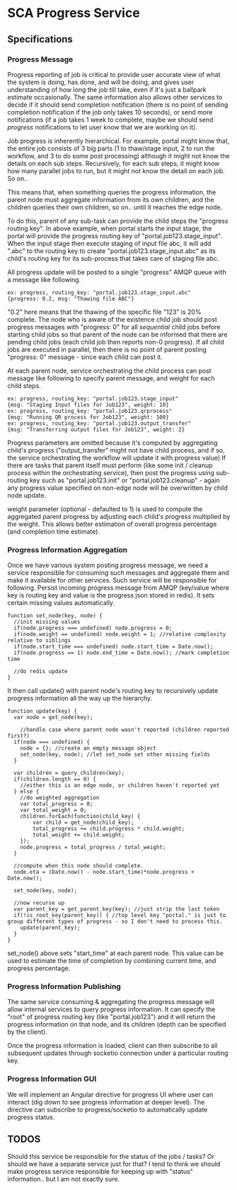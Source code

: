 # SCA Progress Service

## Specifications

### Progress Message
Progress reporting of job is critical to provide user accurate view of what the system is doing, has done, and will be doing, and gives user understanding of how long the job till take, even if it's just a ballpark estimate occasionally. The same information also allows other services to decide if it should send completion notification (there is no point of sending completion notification if the job only takes 10 seconds), or send more notifications (if a job takes 1 week to complete, maybe we should send *progress* notifications to let user know that we are working on it).

Job progress is inherently hierarchical. For example, portal might know that, the entire job consists of 3 big parts (1 to thaw/stage input, 2 to run the workflow, and 3 to do some post processing) although it might not know the details on each sub steps. Recursively, for each sub steps, it might know how many parallel jobs to run, but it might not know the detail on each job. So on..

This means that, when something queries the progress information, the parent node must aggregate information from its own children, and the children queries their own children, so on.. until it reaches the edge node.

To do this, parent of any sub-task can provide the child steps the "progress routing key". In above example, when portal starts the input stage, the portal will provide the progress routing key of "portal.job123.stage_input". When the input stage then execute staging of input file abc, it will add ".abc" to the routing key to create "portal.job123.stage_input.abc" as its child's routing key for its sub-process that takes care of staging file abc.

All progress update will be posted to a single "progress" AMQP queue with a message like following.

```
ex: progress, routing_key: "portal.job123.stage_input.abc"
{progress: 0.2, msg: "Thawing file ABC"}
```

 "0.2" here means that the thawing of the specific file "123" is 20% complete. The node who is aware of the existence child job should post progress messages with "progress: 0" for all *sequential* child jobs before starting child jobs so that parent of the node can be informed that there are pending child jobs (each child job then reports non-0 progress). If all child jobs are executed in parallel, then there is no point of parent posting "progress: 0" message - since each child can post it.

At each parent node, service orchestrating the child process can post message like following to specify parent message, and weight for each child steps.

```
ex: progress, routing_key: "portal.job123.stage_input"
{msg: "Staging Input files for Job123", weight: 10}
ex: progress, routing_key: "portal.job123.qrprocess"
{msg: "Running QR process for Job123", weight: 100}
ex: progress, routing_key: "portal.job123.output_transfer"
{msg: "Transferring output files for Job123", weight: 2}
```

Progress parameters are omitted because it's computed by aggregating child's progress ("output_transfer" might not have child process, and if so, the service orchestrating the workflow will update it with progress value) If there are tasks that parent itself must perform (like some init / cleanup process within the orchestrating service), then post the progress using sub-routing key such as "portal.job123.init" or "portal.job123.cleanup" - again any progress value specified on non-edge node will be overwritten by child node update.

weight parameter (optional - defaulted to 1) is used to compute the aggregated parent progress by adjusting each child's progress multiplied by the weight. This allows better estimation of overall progress percentage (and completion time estimate). 

### Progress Information Aggregation

Once we have various system posting progress message, we need a service responsible for consuming such messages and aggregate them and make it available for other services. Such service will be responsible for following.
Persist incoming progress message from AMQP (key/value where key is routing key and value is the progress json stored in redis). It sets certain missing values automatically.

```
function set_node(key, node) {
  //init missing values
  if(node.progress === undefined) node.progress = 0;
  if(node.weight == undefined) node.weight = 1; //relative complexity relative to siblings
  if(node.start_time === undefined) node.start_time = Date.now();
  if(node.progress == 1) node.end_time = Date.now(); //mark completion time 
  
  //do redis update
}
```

It then call update() with parent node's routing key to recursively update progress information all the way up the hierarchy. 
```
function update(key) {
  var node = get_node(key);

	//handle case where parent node wasn't reported (children reported first?)
  if(node === undefined) {
    node = {}; //create an empty message object
    set_node(key, node); //let set_node set other missing fields
  }

  var children = query_children(key);
  if(children.length == 0) {
	//either this is an edge node, or children haven't reported yet
  } else {
	//do weighted aggregation
	var total_progress = 0;
	var total_weight = 0;
	children.forEach(function(child_key) {
		var child = get_node(child_key);
		total_progress += child.progress * child.weight;
		total_weight += child.weight;
	});
	node.progress = total_progress / total_weight;
  }
  
  //compute when this node should complete.
  node.eta = (Date.now() - node.start_time)*node.progress + Date.now();
  
  set_node(key, node);
  
  //now recurse up
  var parent_key = get_parent_key(key); //just strip the last token
  if(!is_root_key(parent_key)) { //top level key "portal." is just to group different types of progress - so I don't need to process this.
  	update(parent_key);
  }
}
```

set_node() above sets "start_time" at each parent node. This value can be used to estimate the time of completion by combining current time, and progress percentage. 

### Progress Information Publishing

The same service consuming & aggregating the progress message will allow internal services to query progress information. It can specify the "root" of progress routing key (like "portal.job123") and it will return the progress information on that node, and its children (depth can be specified by the client).

Once the progress information is loaded, client can then subscribe to all subsequent updates through socketio connection under a particular routing key.

### Progress Information GUI

We will implement an Angular directive for progress UI where user can interact (dig down to see progress information at deeper level). The directive can subscribe to progress/socketio to automatically update progress status. 


## TODOS

Should this service be responsible for the status of the jobs / tasks? Or should we have a separate service just for that? I tend to think we should make progress service responsible for keeping up with "status" information.. but I am not exactly sure.
